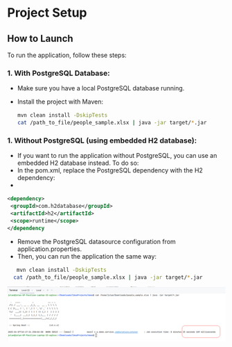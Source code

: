 # Project Setup

## How to Launch

To run the application, follow these steps:

### 1. **With PostgreSQL Database:**
- Make sure you have a local PostgreSQL database running.
- Install the project with Maven:

   ```bash
   mvn clean install -DskipTests
  cat /path_to_file/people_sample.xlsx | java -jar target/*.jar
  ```

### 1. **Without PostgreSQL (using embedded H2 database):**
- If you want to run the application without PostgreSQL, you can use an embedded H2 database instead. To do so:
- In the pom.xml, replace the PostgreSQL dependency with the H2 dependency:
- 
 ```xml
<dependency>
  <groupId>com.h2database</groupId>
  <artifactId>h2</artifactId>
  <scope>runtime</scope>
</dependency
``` 
- Remove the PostgreSQL datasource configuration from application.properties.
- Then, you can run the application the same way:


```bash
   mvn clean install -DskipTests
  cat /path_to_file/people_sample.xlsx | java -jar target/*.jar
  ```

![temps_25secondes.png](src/main/resources/temps_25secondes.png)
    

